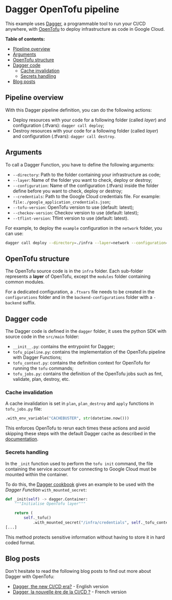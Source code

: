 # Dagger OpenTofu pipeline

This example uses [Dagger](https://dagger.io/), a programmable tool to run your CI/CD anywhere, with [OpenTofu](https://opentofu.org/) to deploy infrastructure as code in Google Cloud.

**Table of contents:**

* [Pipeline overview](#pipeline-overview)
* [Arguments](#arguments)
* [OpenTofu structure](#opentofu-structure)
* [Dagger code](#dagger-code)
  * [Cache invalidation](#cache-invalidation)
  * [Secrets handling](#secrets-handling)
* [Blog posts](#blog-posts)

## Pipeline overview

With this Dagger pipeline definition, you can do the following actions:

* Deploy resources with your code for a following folder (called *layer*) and configuration (.tfvars): ``dagger call deploy``;
* Destroy resources with your code for a following folder (called *layer*) and configuration (.tfvars): ``dagger call destroy``.

## Arguments

To call a Dagger Function, you have to define the following arguments:

* ``--directory``: Path to the folder containing your infrastructure as code;
* ``--layer``: Name of the folder you want to check, deploy or destroy;
* ``--configuration``: Name of the configuration (.tfvars) inside the folder define before you want to check, deploy or destroy;
* ``--credentials``: Path to the Google Cloud credentials file. For example: ``file:./google_application_credentials.json``;
* ``--tofu-version``: OpenTofu version to use (default: latest);
* ``--checkov-version``: Checkov version to use (default: latest);
* ``--tflint-version``: Tflint version to use (default: latest).

For example, to deploy the ``example`` configuration in the ``network`` folder, you can use:

```sh
dagger call deploy --directory=./infra --layer=network --configuration=example --credentials=file:./google_application_credentials.json
```

## OpenTofu structure

The OpenTofu source code is in the ``infra`` folder. Each sub-folder represents a **layer** of OpenTofu, except the ``modules`` folder containing common modules.

For a dedicated configuration, a ``.ftvars`` file needs to be created in the ``configurations`` folder and in the ``backend-configurations`` folder with a ``-backend`` suffix.

## Dagger code

The Dagger code is defined in the ``dagger`` folder, it uses the python SDK with source code in the ``src/main`` folder:

* ``__init__.py``: contains the entrypoint for Dagger;
* ``tofu_pipeline.py``: contains the implementation of the OpenTofu pipeline with Dagger Functions;
* ``tofu_context.py``: contains the definition context for OpenTofu for running the ``tofu`` commands;
* ``tofu_jobs.py``: contains the definition of the OpenTofu jobs such as fmt, validate, plan, destroy, etc.

### Cache invalidation

A cache invalidation is set in ``plan``, ``plan_destroy`` and ``apply`` functions in ``tofu_jobs.py`` file:

```python
.with_env_variable("CACHEBUSTER", str(datetime.now()))
```

This enforces OpenTofu to rerun each times these actions and avoid skipping these steps with the default Dagger cache as described in the [documentation](https://docs.dagger.io/cookbook/#invalidate-cache).

### Secrets handling

In the ``_init`` function used to perform the ``tofu init`` command, the file containing the service account for connecting to Google Cloud must be mounted within the container.

To do this, the [Dagger cookbook](https://docs.dagger.io/cookbook#mount-files-as-secrets) gives an example to be used with the *Dagger Function* ``with_mounted_secret``:

```python
def _init(self) -> dagger.Container:
    """Initialise OpenTofu layer"""

    return (
        self._tofu()
            .with_mounted_secret("/infra/credentials", self._tofu_context.credentials)
[...]
```

This method protects sensitive information without having to store it in hard coded format.

## Blog posts

Don't hesitate to read the following blog posts to find out more about Dagger with OpenTofu:

* [Dagger, the new CI/CD era?](https://blog.filador.fr/en/posts/dagger-the-new-ci-cd-era/) - English version
* [Dagger, la nouvelle ère de la CI/CD ?](https://blog.filador.fr/posts/dagger-la-nouvelle-ere-de-la-ci-cd/) - French version
